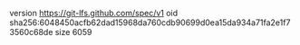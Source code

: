 version https://git-lfs.github.com/spec/v1
oid sha256:6048450acfb62dad15968da760cdb90699d0ea15da934a71fa2e1f73560c68de
size 6059
